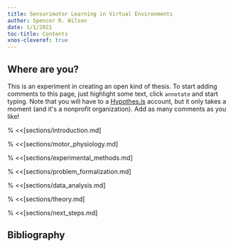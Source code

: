 ```yaml
---
title: Sensorimotor Learning in Virtual Environments
author: Spencer R. Wilson
date: 1/1/2021
toc-title: Contents
xnos-cleveref: true
---
```


<!--

How does this document work?

Here is general stuff about the page. Below that add "mdmerge" CLI links to transclude other markdown documents into this one, similar to latex chapters/includes.

Then we run compile, a python script that invokes pypandoc, which adds a header and puts it all into a template which references pandoc.css

TODO:
	- make the layout more small-screen friendly (rearrange the TOC)
	- think about how to include footnotes in the sidebar? (tufte pandoc css)
		- combine tufte template with fixed table of contents (maybe on the left?)
	- how do we output to pdf?

 -->

<h2>Where are you?</h2>

This is an experiment in creating an open kind of thesis. To start adding comments to this page, just highlight some text, click `annotate` and start typing. Note that you will have to a <a href="https://web.hypothes.is/" target="_blank">Hypothes.is</a> account, but it only takes a moment (and it's a nonprofit organization). Add as many comments as you like!

% <<[sections/introduction.md]

% <<[sections/motor_physiology.md]

% <<[sections/experimental_methods.md]

% <<[sections/problem_formalization.md]

% <<[sections/data_analysis.md]

% <<[sections/theory.md]

% <<[sections/next_steps.md]


## Bibliography